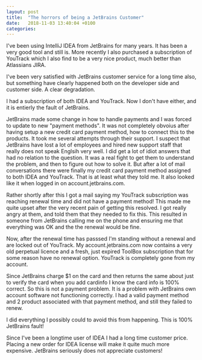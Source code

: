 ```yaml
---
layout: post
title:  "The horrors of being a JetBrains Customer"
date:   2018-11-03 13:40:04 +0100
categories: 
---
```


I\'ve been using IntelliJ IDEA from JetBrains for many years. It has been a very good tool and still is. More recently I also purchased a subscription of YouTrack which I also find to be a very nice product, much better than Atlassians JIRA. 

I've been very satisfied with JetBrains customer service for a long time also, but something have clearly happened both on the developer side and customer side. A clear degradation.

I had a subscription of both IDEA and YouTrack. Now I don't have either, and it is entierly the fault of JetBrains.

JetBrains made some change in how to handle payments and I was forced to update to new "payment methods". It was not completely obvoius after having setup a new credit card payment method, how to connect this to the products. It took me several attempts through their support. I suspect that JetBrains have lost a lot of employees and hired new support staff that really does not speak Englsih very well. I did get a lot of idiot answers that had no relation to the question. It was a real fight to get them to understand the problem, and then to figure out how to solve it. But after a lot of mail conversations there were finally my credit card payment method assigned to both IDEA and YouTrack. That is at least what they told me. It also looked like it when logged in on account.jetbrains.com. 

Rather shortly after this I got a mail saying my YouTrack subscription was reaching renewal time and did not have a payment method! This made me quite upset after the very recent pain of getting this resolved. I got really angry at them, and told them that they needed to fix this. This resulted in someone from JetBrains calling me on the phone and ensuring me that everything was OK and the the renewal would be fine. 

Now, after the renewal time has passsed I'm standing without a renewal and are locked out of YouTrack. My account.jetbrains.com now contains a very old perpetual licence and a fresh, just expired ToolBox subscription that for some reason have no renewal option. YouTrack is completely gone from my account. 

Since JetBrains charge $1 on the card and then returns the same about just to verify the card when you add cardinfo I know the card info is 100% correct. So this is not a payment problem. It is a problem with JetBrains own account software not functioning correctly. I had a valid payment method and 2 product associated with that payment method, and still they failed to renew.

I did everything I possibly could to avoid this from happening. This is 100% JetBrains fault!

Since I've been a longtime user of IDEA I had a long time customer price. Placing a new order for IDEA license will make it quite much more expensive. JetBrains seriously does not appreciate customers!






